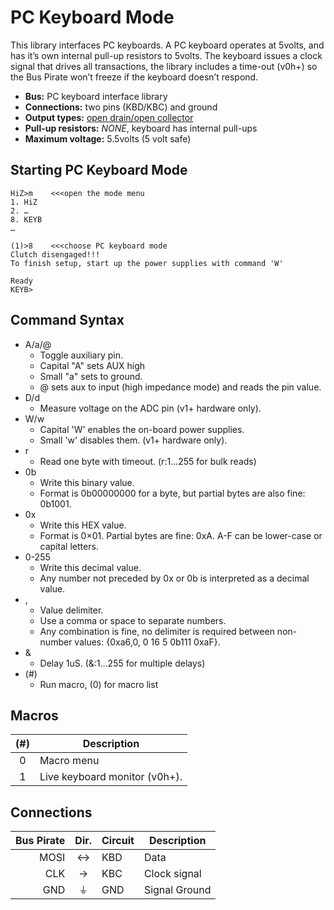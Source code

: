 PC Keyboard Mode
===================
This library interfaces PC keyboards. A PC keyboard operates at 5volts, and has it’s own internal pull-up resistors to 5volts. The keyboard issues a clock signal that drives all transactions, the library includes a time-out (v0h+) so the Bus Pirate won’t freeze if the keyboard doesn’t respond.

  - **Bus:** PC keyboard interface library
  - **Connections:** two pins (KBD/KBC) and ground
  - **Output types:** [open drain/open collector](http://en.wikipedia.org/wiki/High_impedence)
  - **Pull-up resistors:** _NONE_, keyboard has internal pull-ups
  - **Maximum voltage:** 5.5volts (5 volt safe)

Starting PC Keyboard Mode
---------------------

    HiZ>m    <<<open the mode menu
    1. HiZ
    2. …
    8. KEYB
    …

    (1)>8    <<<choose PC keyboard mode
    Clutch disengaged!!!
    To finish setup, start up the power supplies with command 'W'

    Ready
    KEYB>


Command Syntax
-------------------

  * A/a/@
	  * Toggle auxiliary pin.
	  * Capital "A" sets AUX high
	  * Small "a" sets to ground.
	  * @ sets aux to input (high impedance mode) and reads the pin value.
  * D/d
	  * Measure voltage on the ADC pin (v1+ hardware only).
  * W/w
	  * Capital 'W' enables the on-board power supplies.
	  * Small 'w' disables them. (v1+ hardware only).
  * r
	  * Read one byte with timeout. (r:1…255 for bulk reads)
  * 0b
	  * Write this binary value.
	  * Format is 0b00000000 for a byte, but partial bytes are also fine: 0b1001.
  * 0x
	  * Write this HEX value.
	  * Format is 0×01. Partial bytes are fine: 0xA. A-F can be lower-case or capital letters.
  * 0-255
	  * Write this decimal value.
	  * Any number not preceded by 0x or 0b is interpreted as a decimal value.
  * ,
	  * Value delimiter.
	  * Use a comma or space to separate numbers.
	  * Any combination is fine, no delimiter is required between non-number values: {0xa6,0, 0 16 5 0b111 0xaF}.
  * &
	  * Delay 1uS. (&:1…255 for multiple delays)
  * (#) 
	  * Run macro, (0) for macro list 

Macros
------------------

| (#) | Description |
|:---:| ----------- |
| 0 | Macro menu |
| 1 | Live keyboard monitor (v0h+). |


Connections
------------------

| Bus Pirate | Dir. | Circuit | Description   |
| ----------:|:----:|:------- | ------------- |
| MOSI       | ↔    | KBD     | Data          |
| CLK        | →    | KBC     | Clock signal  |
| GND        | ⏚    | GND     | Signal Ground |
